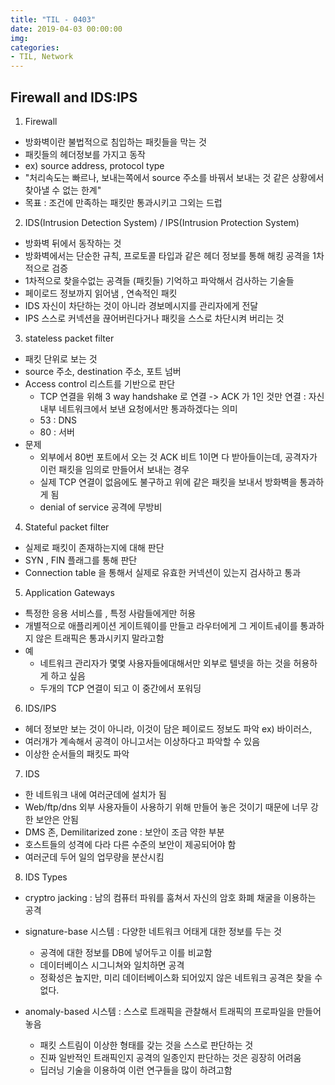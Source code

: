 ```yaml
---
title: "TIL - 0403"
date: 2019-04-03 00:00:00
img:
categories:
- TIL, Network
---
```


## Firewall and IDS:IPS

1. Firewall
- 방화벽이란 불법적으로 침입하는 패킷들을 막는 것
- 패킷들의 헤더정보를 가지고 동작
- ex) source address, protocol type
- "처리속도는 빠르나, 보내는쪽에서 source 주소를 바꿔서 보내는 것 같은 상황에서 찾아낼 수 없는 한계"
- 목표 : 조건에 만족하는 패킷만 통과시키고 그외는 드럽

2. IDS(Intrusion Detection System) / IPS(Intrusion Protection System)
- 방화벽 뒤에서 동작하는 것
- 방화벽에서는 단순한 규칙, 프로토콜 타입과 같은 헤더 정보를 통해 해킹 공격을 1차적으로 검증
- 1차적으로 찾을수없는 공격들 (패킷들) 기억하고 파악해서 검사하는 기술들
- 페이로드 정보까지 읽어냄 , 연속적인 패킷
- IDS 자신이 차단하는 것이 아니라 경보메시지를 관리자에게 전달
- IPS 스스로 커넥션을 끊어버린다거나 패킷을 스스로 차단시켜 버리는 것

3. stateless packet filter
- 패킷 단위로 보는 것
- source 주소, destination 주소, 포트 넘버
- Access control 리스트를 기반으로 판단
    - TCP 연결을 위해 3 way handshake 로 연결 -> ACK 가 1인 것만 연결 : 자신 내부 네트워크에서 보낸 요청에서만 통과하겠다는 의미
    - 53 : DNS
    - 80 : 서버
- 문제
    - 외부에서 80번 포트에서 오는 것 ACK 비트 1이면 다 받아들이는데, 공격자가 이런 패킷을 임의로 만들어서 보내는 경우
    - 실제 TCP 연결이 없음에도 불구하고 위에 같은 패킷을 보내서 방화벽을 통과하게 됨
    - denial of service 공격에 무방비

4. Stateful packet filter
- 실제로 패킷이 존재하는지에 대해 판단
- SYN , FIN 플래그를 통해 판단
- Connection table 을 통해서 실제로 유효한 커넥션이 있는지 검사하고 통과

5. Application Gateways
- 특정한 응용 서비스를 , 특정 사람들에게만 허용
- 개별적으로 애플리케이션 게이트웨이를 만들고 라우터에게 그 게이트ㅞ이를 통과하지 않은 트래픽은 통과시키지 말라고함
- 예
    - 네트워크 관리자가 몇몇 사용자들에대해서만 외부로 텔넷을 하는 것을 허용하게 하고 싶음
    - 두개의 TCP 연결이 되고 이 중간에서 포워딩

6. IDS/IPS
- 헤더 정보만 보는 것이 아니라, 이것이 담은 페이로드 정보도 파악 ex) 바이러스,
- 여러개가 계속해서 공격이 아니고서는 이상하다고 파악할 수 있음
- 이상한 순서들의 패킷도 파악

7. IDS
- 한 네트워크 내에 여러군데에 설치가 됨
- Web/ftp/dns 외부 사용자들이 사용하기 위해 만들어 놓은 것이기 때문에 너무 강한 보안은 안됨
- DMS 존, Demilitarized zone : 보안이 조금 약한 부분
- 호스트들의 성격에 다라 다른 수준의 보안이 제공되어야 함
- 여러군데 두어 일의 업무량을 분산시킴

8. IDS Types
- cryptro jacking : 남의 컴퓨터 파워를 훔쳐서 자신의 암호 화폐 채굴을 이용하는 공격
- signature-base 시스템 : 다양한 네트워크 어태게 대한 정보를 두는 것
    - 공격에 대한 정보를 DB에 넣어두고 이를 비교함
    - 데이터베이스 시그니쳐와 일치하면 공격
    - 정확성은 높지만, 미리 데이터베이스화 되어있지 않은 네트워크 공격은 찾을 수 없다.

- anomaly-based 시스템 : 스스로 트래픽을 관찰해서 트래픽의 프로파일을 만들어 놓음
    - 패킷 스트림이 이상한 형태를 갖는 것을 스스로 판단하는 것
    - 진짜 일반적인 트래픽인지 공격의 일종인지 판단하는 것은 굉장히 어려움
    - 딥러닝 기술을 이용하여 이런 연구들을 많이 하려고함
